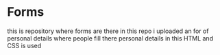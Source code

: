 # Forms
this is repository where forms are there
in this repo i uploaded an for of personal details where people fill there personal details 
in this HTML and CSS is used

